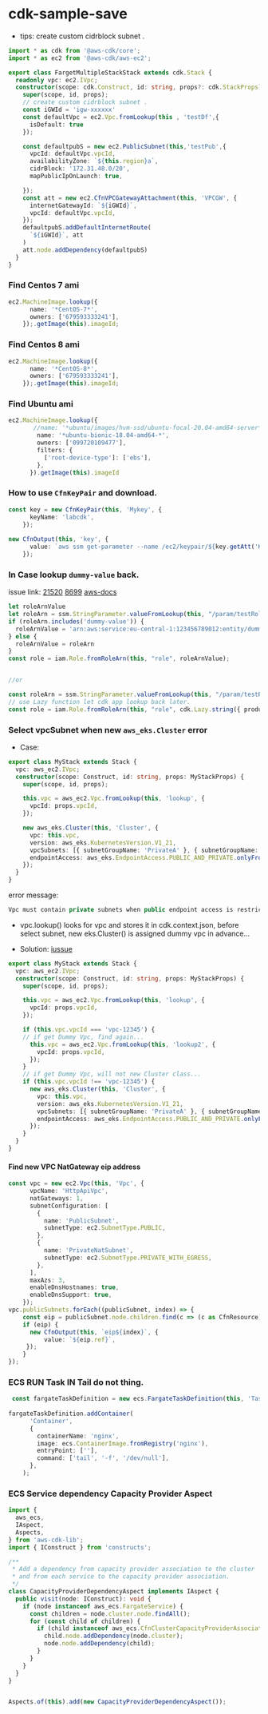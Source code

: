 # cdk-sample-save



- tips: create custom cidrblock subnet .
```typescript
import * as cdk from '@aws-cdk/core';
import * as ec2 from '@aws-cdk/aws-ec2';

export class FargetMultipleStackStack extends cdk.Stack {
  readonly vpc: ec2.IVpc;
  constructor(scope: cdk.Construct, id: string, props?: cdk.StackProps) {
    super(scope, id, props);
    // create custom cidrblock subnet .
    const iGWId = 'igw-xxxxxx'
    const defaultVpc = ec2.Vpc.fromLookup(this , 'testDf',{
      isDefault: true
    });

    const defaultpubS = new ec2.PublicSubnet(this,'testPub',{
      vpcId: defaultVpc.vpcId,
      availabilityZone: `${this.region}a`,
      cidrBlock: '172.31.48.0/20',
      mapPublicIpOnLaunch: true,

    });
    const att = new ec2.CfnVPCGatewayAttachment(this, 'VPCGW', {
      internetGatewayId: `${iGWId}`,
      vpcId: defaultVpc.vpcId,
    });
    defaultpubS.addDefaultInternetRoute(
      `${iGWId}`, att
    )
    att.node.addDependency(defaultpubS)
  }
}

```

### Find Centos 7 ami
```typescript
ec2.MachineImage.lookup({
      name: '*CentOS-7*',
      owners: ['679593333241'],
    });.getImage(this).imageId;
```
### Find Centos 8 ami
```typescript
ec2.MachineImage.lookup({
      name: '*CentOS-8*',
      owners: ['679593333241'],
    });.getImage(this).imageId;
```


### Find Ubuntu ami
```typescript
ec2.MachineImage.lookup({
       //name: '*ubuntu/images/hvm-ssd/ubuntu-focal-20.04-amd64-server*',
        name: '*ubuntu-bionic-18.04-amd64-*',
        owners: ['099720109477'],
        filters: {
          ['root-device-type']: ['ebs'],
        },
      }).getImage(this).imageId
```


### How to use `CfnKeyPair` and download.
```ts
const key = new CfnKeyPair(this, 'Mykey', {
      keyName: 'labcdk',
    });
    
new CfnOutput(this, 'key', {
      value: `aws ssm get-parameter --name /ec2/keypair/${key.getAtt('KeyPairId')} --region ${this.region} --with-decryption --query 'Parameter."Value"' --output text > ${key.keyName}.pem`,
    });
```

### In Case lookup `dummy-value` back.
issue link:
[21520](https://github.com/aws/aws-cdk/pull/21520)
[8699](https://github.com/aws/aws-cdk/issues/8699#issuecomment-976159825)
[aws-docs](https://docs.aws.amazon.com/cdk/api/v2/docs/aws-cdk-lib.aws_ssm-readme.html#lookup-existing-parameters)
```ts
let roleArnValue
let roleArn = ssm.StringParameter.valueFromLookup(this, "/param/testRoleArn");
if (roleArn.includes('dummy-value')) {
  roleArnValue = 'arn:aws:service:eu-central-1:123456789012:entity/dummy-value';
} else {
  roleArnValue = roleArn
}
const role = iam.Role.fromRoleArn(this, "role", roleArnValue);


//or

const roleArn = ssm.StringParameter.valueFromLookup(this, "/param/testRoleArn");
// use Lazy function let cdk app lookup back later.
const role = iam.Role.fromRoleArn(this, "role", cdk.Lazy.string({ produce: () => roleArn }));

```


### Select vpcSubnet when new `aws_eks.Cluster` error
- Case:
```ts
export class MyStack extends Stack {
  vpc: aws_ec2.IVpc;
  constructor(scope: Construct, id: string, props: MyStackProps) {
    super(scope, id, props);

    this.vpc = aws_ec2.Vpc.fromLookup(this, 'lookup', {
      vpcId: props.vpcId,
    });

    new aws_eks.Cluster(this, 'Cluster', {
      vpc: this.vpc,
      version: aws_eks.KubernetesVersion.V1_21,
      vpcSubnets: [{ subnetGroupName: 'PrivateA' }, { subnetGroupName: 'Public' }],
      endpointAccess: aws_eks.EndpointAccess.PUBLIC_AND_PRIVATE.onlyFrom('1.2.3.4/32'),
    });
  }
}
```
error message:
```ts
Vpc must contain private subnets when public endpoint access is restricted
```
- vpc.lookup() looks for vpc and stores it in cdk.context.json, before select subnet, new eks.Cluster() is assigned dummy vpc in advance...


- Solution: [iussue](https://github.com/aws/aws-cdk/issues/19425)
```ts
export class MyStack extends Stack {
  vpc: aws_ec2.IVpc;
  constructor(scope: Construct, id: string, props: MyStackProps) {
    super(scope, id, props);

    this.vpc = aws_ec2.Vpc.fromLookup(this, 'lookup', {
      vpcId: props.vpcId,
    });

    if (this.vpc.vpcId === 'vpc-12345') {
    // if get Dummy Vpc, find again...
      this.vpc = aws_ec2.Vpc.fromLookup(this, 'lookup2', {
        vpcId: props.vpcId,
      });
    }
    // if get Dummy Vpc, will not new Cluster class...
    if (this.vpc.vpcId !== 'vpc-12345') {
      new aws_eks.Cluster(this, 'Cluster', {
        vpc: this.vpc,
        version: aws_eks.KubernetesVersion.V1_21,
        vpcSubnets: [{ subnetGroupName: 'PrivateA' }, { subnetGroupName: 'Public' }],
        endpointAccess: aws_eks.EndpointAccess.PUBLIC_AND_PRIVATE.onlyFrom('1.2.3.4/32'),
      });
    }
  }
}
```

#### Find new VPC NatGateway eip address 
```ts
const vpc = new ec2.Vpc(this, 'Vpc', {
      vpcName: 'HttpApiVpc',
      natGateways: 1,
      subnetConfiguration: [
        {
          name: 'PublicSubnet',
          subnetType: ec2.SubnetType.PUBLIC,
        },
        {
          name: 'PrivateNatSubnet',
          subnetType: ec2.SubnetType.PRIVATE_WITH_EGRESS,
        },
      ],
      maxAzs: 3,
      enableDnsHostnames: true,
      enableDnsSupport: true,
    });
vpc.publicSubnets.forEach((publicSubnet, index) => {
    const eip = publicSubnet.node.children.find(c => (c as CfnResource).cfnResourceType === 'AWS::EC2::EIP') as ec2.CfnEIP;
    if (eip) {
      new CfnOutput(this, `eip${index}`, {
          value: `${eip.ref}`,
     });
    }
});
```



### ECS RUN Task IN Tail do not thing.
```ts
 const fargateTaskDefinition = new ecs.FargateTaskDefinition(this, 'TaskDef');
    
fargateTaskDefinition.addContainer(
      'Container',
      {
        containerName: 'nginx',
        image: ecs.ContainerImage.fromRegistry('nginx'),
        entryPoint: [''],
        command: ['tail', '-f', '/dev/null'],
      },
    );
```

### ECS Service dependency Capacity Provider Aspect
```ts
import {
  aws_ecs,
  IAspect,
  Aspects,
} from 'aws-cdk-lib';
import { IConstruct } from 'constructs';

/**
 * Add a dependency from capacity provider association to the cluster
 * and from each service to the capacity provider association.
 */
class CapacityProviderDependencyAspect implements IAspect {
  public visit(node: IConstruct): void {
    if (node instanceof aws_ecs.FargateService) {
      const children = node.cluster.node.findAll();
      for (const child of children) {
        if (child instanceof aws_ecs.CfnClusterCapacityProviderAssociations) {
          child.node.addDependency(node.cluster);
          node.node.addDependency(child);
        }
      }
    }
  }
}


Aspects.of(this).add(new CapacityProviderDependencyAspect());
```
